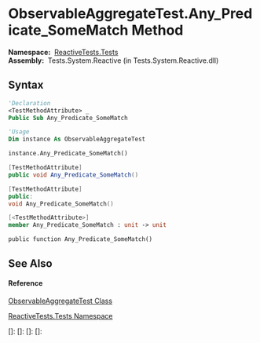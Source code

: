 # ObservableAggregateTest.Any\_Predicate\_SomeMatch Method

**Namespace:**  [ReactiveTests.Tests](ReactiveTests.Tests\ReactiveTests.Tests.md)  
**Assembly:**  Tests.System.Reactive (in Tests.System.Reactive.dll)

## Syntax

```vb
'Declaration
<TestMethodAttribute> _
Public Sub Any_Predicate_SomeMatch
```

```vb
'Usage
Dim instance As ObservableAggregateTest

instance.Any_Predicate_SomeMatch()
```

```csharp
[TestMethodAttribute]
public void Any_Predicate_SomeMatch()
```

```c++
[TestMethodAttribute]
public:
void Any_Predicate_SomeMatch()
```

```fsharp
[<TestMethodAttribute>]
member Any_Predicate_SomeMatch : unit -> unit 
```

```jscript
public function Any_Predicate_SomeMatch()
```

## See Also

#### Reference

[ObservableAggregateTest Class](ObservableAggregateTest\ObservableAggregateTest.md)

[ReactiveTests.Tests Namespace](ReactiveTests.Tests\ReactiveTests.Tests.md)

[]: 
[]: 
[]: 
[]: 